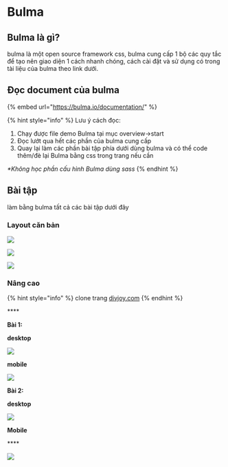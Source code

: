 # Bulma

## **Bulma là gì?**

bulma là một open source framework css, bulma cung cấp 1 bộ các quy tắc để tạo nên giao diện 1 cách nhanh chóng, cách cài đặt và sử dụng có trong tài liệu của bulma theo link dưới.

## **Đọc document của bulma**

{% embed url="https://bulma.io/documentation/" %}

{% hint style="info" %}
Lưu ý cách đọc:

1. Chạy được file demo Bulma tại mục overview-&gt;start
2. Đọc lướt qua hết các phần của bulma cung cấp
3. Quay lại làm các phần bài tập phía dưới dùng bulma và có thể code thêm/đè lại Bulma bằng css trong trang nếu cần

_\*Không học phần cấu hình Bulma dùng sass_ 
{% endhint %}





## **Bài tập**

làm bằng bulma tất cả các bài tập dưới đây

### **Layout căn bản**

![](https://lh3.googleusercontent.com/uEjb8o_y7G6B_M6FXXNKuvbxbPmkSb-M6UXc6RFUehenroGKAFKeMSYfjnP1k10vt_OcbfTjl_U4uBfOAsRgCbHElyoMA7cayrDz913dAM0Dbv0NZCSWXvfoUaEfZwQ4VwzmDjBv)

![](https://lh3.googleusercontent.com/bPcmIk1_A7GUzINfyFhv8uaZ7Ua9VRrBKV4piPnldutg4tvopDDMrlW1QvbeB-n7zFf8vtwXsCtqXDZRwSGWDoX7oXAW9aTMkFg2hEU9jpaG0k1Oy7qP0WC8x81n2tBDQun9YFtq)

![](https://lh4.googleusercontent.com/Z_KynhBRMT_LxsTy2iCT4zkYoCYjf2KxMZIzWX9djkEuKpj_IQt2w8u0_sJjjKio1U7xtYAfOf1hTkjTfUrI6kXLu2d0NosLpY4nfxvu6M8TfTq0mLY4-NKJqRsCFR2_E68l1FFL)

### **Nâng cao**



{% hint style="info" %}
clone trang [divjoy.com](https://divjoy.com/)
{% endhint %}

\*\*\*\*

**Bài 1:**

**desktop**

![](https://lh5.googleusercontent.com/tjC4RXN1wNXrzfCtOIsH3cY4IqCLgC6qLDFzIoISeSlFhkaubKZj6atNzP8gk45K772LL5aldxVoVVyA2RbMjFyIW-X__4cgGibs7xwCB6nvONy7QNo5kCF_TAxBdoWORPRc5nXS)

**mobile**

![](https://lh5.googleusercontent.com/SialK9NgrCyH89iaNJqPDTiI3Lkl1xJ-H0oVDeD9zk2WNGcNsoRyYTzUwkHCwFR7Cmdr9IQI5aWsi9sdaRsTQ65jHT8l6gVRfuTV7f4q-Sfs__gJ0I5uYOe-gClN5ltMlf_F-KHf)

**Bài 2:**

**desktop**

![](../.gitbook/assets/image%20%282%29.png)

**Mobile**

\*\*\*\*

![](../.gitbook/assets/image%20%281%29.png)

